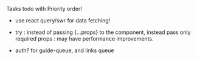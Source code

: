 Tasks todo with Priority order!

- use react query/swr for data fetching!

- try : instead of passing {...props} to the component, instead pass only required props : may have performance improvements.

- auth? for guide-queue, and links queue
